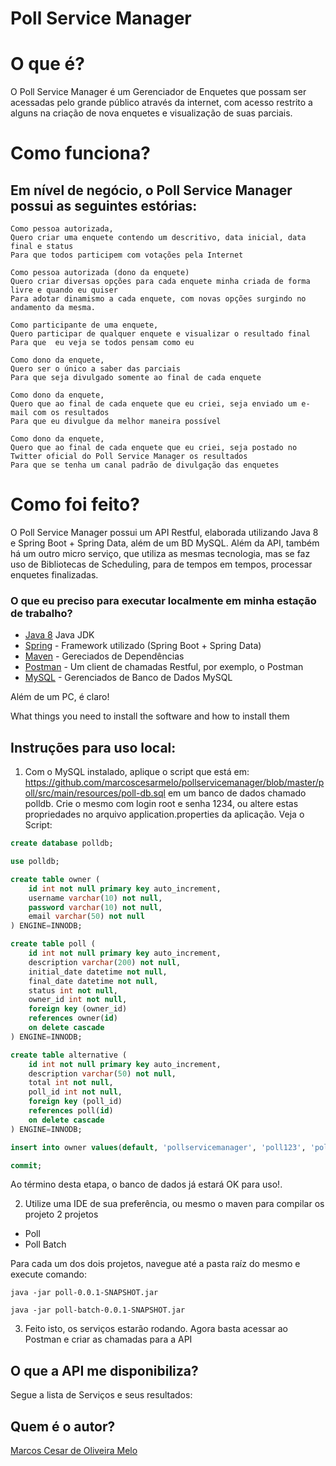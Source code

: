 # Poll Service Manager

# O que é?
O Poll Service Manager é um Gerenciador de Enquetes que possam ser acessadas pelo grande público através da internet, com acesso restrito a alguns na criação de nova enquetes e visualização de suas parciais.

# Como funciona?
## Em nível de negócio, o Poll Service Manager possui as seguintes estórias:
```
Como pessoa autorizada, 
Quero criar uma enquete contendo um descritivo, data inicial, data final e status
Para que todos participem com votações pela Internet
```
```
Como pessoa autorizada (dono da enquete) 
Quero criar diversas opções para cada enquete minha criada de forma livre e quando eu quiser
Para adotar dinamismo a cada enquete, com novas opções surgindo no andamento da mesma.
```
```
Como participante de uma enquete, 
Quero participar de qualquer enquete e visualizar o resultado final
Para que  eu veja se todos pensam como eu
```
```
Como dono da enquete, 
Quero ser o único a saber das parciais
Para que seja divulgado somente ao final de cada enquete
```
```
Como dono da enquete, 
Quero que ao final de cada enquete que eu criei, seja enviado um e-mail com os resultados
Para que eu divulgue da melhor maneira possível
```
```
Como dono da enquete, 
Quero que ao final de cada enquete que eu criei, seja postado no Twitter oficial do Poll Service Manager os resultados
Para que se tenha um canal padrão de divulgação das enquetes
```

# Como foi feito?
O Poll Service Manager possui um API Restful, elaborada utilizando Java 8 e Spring Boot + Spring Data, além de um BD MySQL.
Além da API, também há um outro micro serviço, que utiliza as mesmas tecnologia, mas se faz uso de Bibliotecas de Scheduling, para de tempos em tempos, processar enquetes finalizadas.

### O que eu preciso para executar localmente em minha estação de trabalho?
* [Java 8](http://www.oracle.com/technetwork/java/javase/downloads/jdk8-downloads-2133151.html) Java JDK 
* [Spring](http://spring.io/) - Framework utilizado (Spring Boot + Spring Data)
* [Maven](https://maven.apache.org/) - Gereciados de Dependências
* [Postman](https://www.getpostman.com/) - Um client de chamadas Restful, por exemplo, o Postman
* [MySQL](https://www.mysql.com/downloads/) - Gerenciados de Banco de Dados MySQL

Além de um PC, é claro!

What things you need to install the software and how to install them


## Instruções para uso local:

1. Com o MySQL instalado, aplique o script que está em:
https://github.com/marcoscesarmelo/pollservicemanager/blob/master/poll/src/main/resources/poll-db.sql
em um banco de dados chamado polldb. Crie o mesmo com login root e senha 1234, ou altere estas propriedades no arquivo application.properties da aplicação.
Veja o Script:
```SQL
create database polldb;

use polldb;

create table owner (
	id int not null primary key auto_increment,
	username varchar(10) not null,
	password varchar(10) not null, 
	email varchar(50) not null
) ENGINE=INNODB;

create table poll (
	id int not null primary key auto_increment,
	description varchar(200) not null,
	initial_date datetime not null,
	final_date datetime not null,
	status int not null,
	owner_id int not null,
	foreign key (owner_id)
	references owner(id)
	on delete cascade
) ENGINE=INNODB;

create table alternative (
	id int not null primary key auto_increment,
	description varchar(50) not null,
	total int not null,
	poll_id int not null,
	foreign key (poll_id)
	references poll(id)
	on delete cascade
) ENGINE=INNODB;

insert into owner values(default, 'pollservicemanager', 'poll123', 'pollservicemanager@gmail.com');

commit;
```
Ao término desta etapa, o banco de dados já estará OK para uso!.

2. Utilize uma IDE de sua preferência, ou mesmo o maven para compilar os projeto 2 projetos
- Poll 
- Poll Batch

Para cada um dos dois projetos, navegue até a pasta raíz do mesmo e execute comando:

```DOS
java -jar poll-0.0.1-SNAPSHOT.jar 
```
```DOS
java -jar poll-batch-0.0.1-SNAPSHOT.jar
```
3. Feito isto, os serviços estarão rodando. Agora basta acessar ao Postman e criar as chamadas para a API

## O que a API me disponibiliza?
Segue a lista de Serviços e seus resultados:

## Quem é o autor?
[Marcos Cesar de Oliveira Melo](https://www.linkedin.com/in/marcoscesarmelo/)




